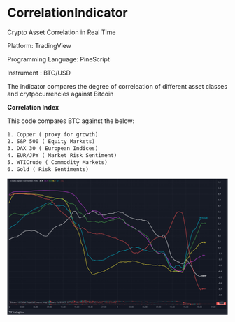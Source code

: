 # CorrelationIndicator
Crypto Asset Correlation in Real Time

Platform: TradingView

Programming Language: PineScript

Instrument : BTC/USD

The indicator compares the degree of correleation of different asset classes and crytpocurrencies against Bitcoin

**Correlation Index**

This code compares BTC against the below:

    1. Copper ( proxy for growth)
    2. S&P 500 ( Equity Markets)
    3. DAX 30 ( European Indices)
    4. EUR/JPY ( Market Risk Sentiment)
    5. WTICrude ( Commodity Markets)
    6. Gold ( Risk Sentiments)
    
   ![](CrytpoCorrelation.png)
